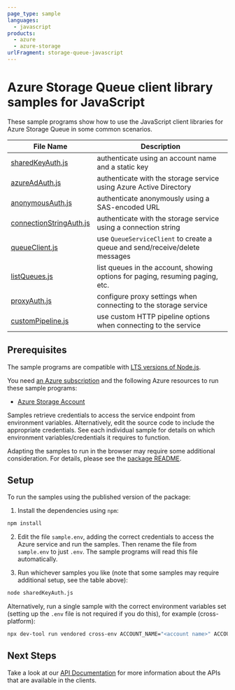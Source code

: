 ```yaml
---
page_type: sample
languages:
  - javascript
products:
  - azure
  - azure-storage
urlFragment: storage-queue-javascript
---
```


# Azure Storage Queue client library samples for JavaScript

These sample programs show how to use the JavaScript client libraries for Azure Storage Queue in some common scenarios.

| **File Name**                                   | **Description**                                                               |
| ----------------------------------------------- | ----------------------------------------------------------------------------- |
| [sharedKeyAuth.js][sharedkeyauth]               | authenticate using an account name and a static key                           |
| [azureAdAuth.js][azureadauth]                   | authenticate with the storage service using Azure Active Directory            |
| [anonymousAuth.js][anonymousauth]               | authenticate anonymously using a SAS-encoded URL                              |
| [connectionStringAuth.js][connectionstringauth] | authenticate with the storage service using a connection string               |
| [queueClient.js][queueclient]                   | use `QueueServiceClient` to create a queue and send/receive/delete messages   |
| [listQueues.js][listqueues]                     | list queues in the account, showing options for paging, resuming paging, etc. |
| [proxyAuth.js][proxyauth]                       | configure proxy settings when connecting to the storage service               |
| [customPipeline.js][custompipeline]             | use custom HTTP pipeline options when connecting to the service               |

## Prerequisites

The sample programs are compatible with [LTS versions of Node.js](https://github.com/nodejs/release#release-schedule).

You need [an Azure subscription][freesub] and the following Azure resources to run these sample programs:

- [Azure Storage Account][createinstance_azurestorageaccount]

Samples retrieve credentials to access the service endpoint from environment variables. Alternatively, edit the source code to include the appropriate credentials. See each individual sample for details on which environment variables/credentials it requires to function.

Adapting the samples to run in the browser may require some additional consideration. For details, please see the [package README][package].

## Setup

To run the samples using the published version of the package:

1. Install the dependencies using `npm`:

```bash
npm install
```

2. Edit the file `sample.env`, adding the correct credentials to access the Azure service and run the samples. Then rename the file from `sample.env` to just `.env`. The sample programs will read this file automatically.

3. Run whichever samples you like (note that some samples may require additional setup, see the table above):

```bash
node sharedKeyAuth.js
```

Alternatively, run a single sample with the correct environment variables set (setting up the `.env` file is not required if you do this), for example (cross-platform):

```bash
npx dev-tool run vendored cross-env ACCOUNT_NAME="<account name>" ACCOUNT_KEY="<account key>" node sharedKeyAuth.js
```

## Next Steps

Take a look at our [API Documentation][apiref] for more information about the APIs that are available in the clients.

[sharedkeyauth]: https://github.com/Azure/azure-sdk-for-js/blob/main/sdk/storage/storage-queue/samples/v12/javascript/sharedKeyAuth.js
[azureadauth]: https://github.com/Azure/azure-sdk-for-js/blob/main/sdk/storage/storage-queue/samples/v12/javascript/azureAdAuth.js
[anonymousauth]: https://github.com/Azure/azure-sdk-for-js/blob/main/sdk/storage/storage-queue/samples/v12/javascript/anonymousAuth.js
[connectionstringauth]: https://github.com/Azure/azure-sdk-for-js/blob/main/sdk/storage/storage-queue/samples/v12/javascript/connectionStringAuth.js
[queueclient]: https://github.com/Azure/azure-sdk-for-js/blob/main/sdk/storage/storage-queue/samples/v12/javascript/queueClient.js
[listqueues]: https://github.com/Azure/azure-sdk-for-js/blob/main/sdk/storage/storage-queue/samples/v12/javascript/listQueues.js
[proxyauth]: https://github.com/Azure/azure-sdk-for-js/blob/main/sdk/storage/storage-queue/samples/v12/javascript/proxyAuth.js
[custompipeline]: https://github.com/Azure/azure-sdk-for-js/blob/main/sdk/storage/storage-queue/samples/v12/javascript/customPipeline.js
[apiref]: https://learn.microsoft.com/javascript/api/@azure/storage-queue
[freesub]: https://azure.microsoft.com/free/
[createinstance_azurestorageaccount]: https://learn.microsoft.com/azure/storage/common/storage-account-overview
[package]: https://github.com/Azure/azure-sdk-for-js/tree/main/sdk/storage/storage-queue/README.md
